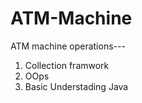 # ATM-Machine
ATM machine operations---

1. Collection framwork
2. OOps 
3. Basic Understading Java
